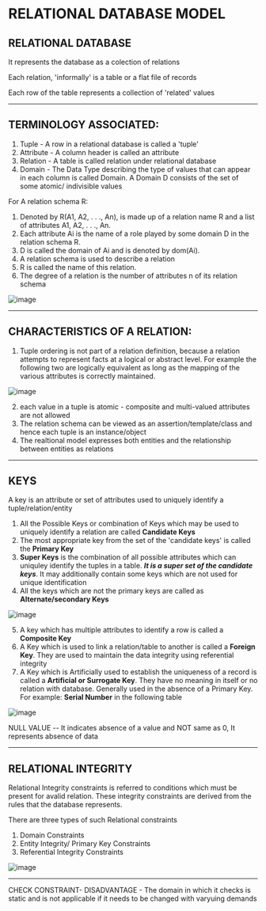 # RELATIONAL DATABASE MODEL

## RELATIONAL DATABASE

It represents the database as a colection of relations

Each relation, 'informally' is a table or a flat file of records

Each row of the table represents a collection of 'related' values

--------------------------

## TERMINOLOGY ASSOCIATED:

1. Tuple - A row in a relational database is called a 'tuple'
2. Attribute - A column header is called an attribute 
3. Relation - A table is called relation under relational database
4. Domain - The Data Type describing the type of values that can appear in each column is called Domain. A Domain D consists of the set of some atomic/ indivisible values



For A relation schema R:

1.  Denoted by R(A1, A2, . . ., An), is made up of a relation name R and a list of attributes A1, A2, . . ., An. 
2.  Each attribute Ai is the name of a role played by some domain D in the relation schema R.
3.  D is called the domain of Ai and is denoted by dom(Ai). 
4.  A relation schema is used to describe a relation
5.  R is called the name of this relation. 
6.  The degree of a relation is the number of attributes n of its relation schema

![image](https://user-images.githubusercontent.com/80255503/161529063-265a2ee1-fabf-4830-94d6-a1d5eb32c3d9.png)


------------------------

## CHARACTERISTICS OF A RELATION:

1. Tuple ordering is not part of a relation definition, because a relation attempts to represent facts at a logical or abstract level. For example the following two are logically equivalent as long as the mapping of the various attributes is correctly maintained.

![image](https://user-images.githubusercontent.com/80255503/161529467-c3e0582e-a01e-43fe-8b6d-84ef0fe27314.png)


2. each value in a tuple is atomic - composite and multi-valued attributes are not allowed
3. The relation schema can be viewed as an assertion/template/class and hence each tuple is an instance/object
4. The realtional model expresses both entities and the relationship between entities as relations

-------------------------

## KEYS


 A key is an attribute or set of attributes used to uniquely identify a tuple/relation/entity
 
 
 1. All the Possible Keys or combination of Keys which may be used to uniquely identify a relation are called **Candidate Keys**
 2. The most appropriate key from the set of the 'candidate keys' is called the **Primary Key**
 3. **Super Keys** is the combination of all possible attributes which can uniquley identify the tuples in a table. ***It is a super set of the candidate keys***. It may additionally contain some keys which are not used for unique identification
 4. All the keys which are not the primary keys are called as **Alternate/secondary Keys**


![image](https://user-images.githubusercontent.com/80255503/161532968-d0dd32d4-b3b8-47eb-97f2-4cec970d37f9.png)


5. A key which has multiple attributes to identify a row is called a **Composite Key**
6. A Key which is used to link a relation/table to another is called a **Foreign Key**. They are used to maintain the data integrity using referential integrity
7. A Key which is Artificially used to establish the uniqueness of a record is called a **Artificial or Surrogate Key**. They have no meaning in itself or no relation with database. Generally used in the absence of a Primary Key. For example: **Serial Number** in the following table

![image](https://user-images.githubusercontent.com/80255503/161533747-7d14b03d-4955-41ee-9469-a28381c78b90.png)


NULL VALUE -- It indicates absence of a value and NOT same as 0, It represents absence of data

--------------------------------

## RELATIONAL INTEGRITY

Relational Integrity constraints is referred to conditions which must be present for avalid relation. These integrity constraints are derived from the rules that the database represents.

There are three types of such Relational constraints

1. Domain Constraints
2. Entity Integrity/ Primary Key Constraints
3. Referential Integrity Constraints

![image](https://user-images.githubusercontent.com/80255503/161534777-4caeed5b-582c-4899-b77c-6db20190107f.png)


---------------------------------


CHECK CONSTRAINT- DISADVANTAGE - The domain in which it checks is static and is not applicable if it needs to be changed with varyuing demands









